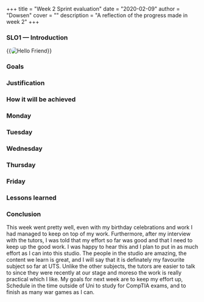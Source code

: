 +++
title = "Week 2 Sprint evaluation"
date = "2020-02-09"
author = "Dowsen"
cover = ""
description = "A reflection of the progress made in week 2"
+++

### SLO1 — Introduction 


{{<image src="/img/Wk2Arti1.PNG" alt="Hello Friend" position="center" style="border-radius: 8px;" >}}

### Goals

### Justification

### How it will be achieved

### Monday

### Tuesday

### Wednesday 

### Thursday

### Friday

### Lessons learned

### Conclusion

This week went pretty well, even with my birthday celebrations and work I had managed to keep on top of my work. Furthermore, after my interview with the tutors, I was told that my effort so far was good and that I need to keep up the good work. I was happy to hear this and I plan to put in as much effort as I can into this studio. The people in the studio are amazing, the content we learn is great, and I will say that it is definately my favourite subject so far at UTS. Unlike the other subjects, the tutors are easier to talk to since they were recently at our stage and moreso the work is really practical which I like. My goals for next week are to keep my effort up, Schedule in the time outside of Uni to study for CompTIA exams, and to finish as many war games as I can.
